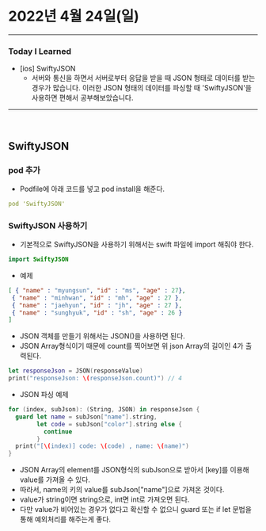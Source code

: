 # 2022년 4월 24일(일) 

---

### Today I Learned 

- [ios] SwiftyJSON
  - 서버와 통신을 하면서 서버로부터 응답을 받을 때 JSON 형태로 데이터를 받는 경우가 많습니다. 이러한 JSON 형태의 데이터를 파싱할 때 'SwiftyJSON'을 사용하면 편해서 공부해보았습니다.

----

<br>

## SwiftyJSON

### pod 추가

- Podfile에 아래 코드를 넣고 pod install을 해준다.

```yaml
pod 'SwiftyJSON'
```

### SwiftyJSON 사용하기

- 기본적으로 SwiftyJSON을 사용하기 위해서는 swift 파일에 import 해줘야 한다.

```swift
import SwiftyJSON
```

- 예제

```json
[ { "name" : "myungsun", "id" : "ms", "age" : 27}, 
 { "name" : "minhwan", "id" : "mh", "age" : 27 }, 
 { "name" : "jaehyun", "id" : "jh", "age" : 27 }, 
 { "name" : "sunghyuk", "id" : "sh", "age" : 26 }
]
```

- JSON 객체를 만들기 위해서는 JSON()을 사용하면 된다.
- JSON Array형식이기 때문에 count를 찍어보면 위 json Array의 길이인 4가 출력된다.

```swift
let responseJson = JSON(responseValue)
print("responseJson: \(responseJson.count)") // 4
```

- JSON 파싱 예제 

```swift
for (index, subJson): (String, JSON) in responseJson {
  guard let name = subJson["name"].string,
        let code = subJson["color"].string else {
          continue
        }
  print("[\(index)] code: \(code) , name: \(name)")
}
```

- JSON Array의 element를 JSON형식의 subJson으로 받아서 [key]를 이용해 value를 가져올 수 있다.
- 따라서, name의 키의 value를 subJson["name"]으로 가져온 것이다.
- value가 string이면 string으로, int면 int로 가져오면 된다. 
- 다만 value가 비어있는 경우가 없다고 확신할 수 없으니 guard 또는 if let 문법을 통해 예외처리를 해주는게 좋다.


